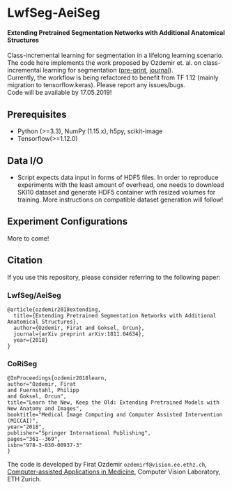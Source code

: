 # LwfSeg-AeiSeg
#### Extending Pretrained Segmentation Networks with Additional Anatomical Structures

Class-incremental learning for segmentation in a lifelong learning scenario.  
The code here implements the work proposed by Ozdemir et. al. on class-incremental learning for segmentation ([pre-print](https://arxiv.org/abs/1811.04634), [journal](https://doi.org/10.1007/s11548-019-01984-4)).  
Currently, the workflow is being refactored to benefit from TF 1.12 (mainly migration to tensorflow.keras). Please report any issues/bugs.  
Code will be available by 17.05.2019!


## Prerequisites

- Python (>=3.3), NumPy (1.15.x), h5py, scikit-image
- Tensorflow(>=1.12.0)

## Data I/O

- Script expects data input in forms of HDF5 files. In order to reproduce experiments with the least amount of overhead, one needs to download SKI10 dataset and generate HDF5 container with resized volumes for training. More instructions on compatible dataset generation will follow!

## Experiment Configurations

More to come!

## Citation

If you use this repository, please consider referring to the following paper:

### LwfSeg/AeiSeg

```
@article{ozdemir2018extending,
  title={Extending Pretrained Segmentation Networks with Additional Anatomical Structures},
  author={Ozdemir, Firat and Goksel, Orcun},
  journal={arXiv preprint arXiv:1811.04634},
  year={2018}
}
```
### CoRiSeg

```
@InProceedings{ozdemir2018learn,
author="Ozdemir, Firat
and Fuernstahl, Philipp
and Goksel, Orcun",
title="Learn the New, Keep the Old: Extending Pretrained Models with New Anatomy and Images",
booktitle="Medical Image Computing and Computer Assisted Intervention (MICCAI)",
year="2018",
publisher="Springer International Publishing",
pages="361--369",
isbn="978-3-030-00937-3"
}
```
The code is developed by Firat Ozdemir `ozdemirf@vision.ee.ethz.ch`, [Computer-assisted Applications in Medicine](http://www.caim.ee.ethz.ch/), Computer Vision Laboratory, ETH Zurich.
